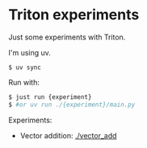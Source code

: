 # Triton experiments

Just some experiments with Triton.

I'm using uv.

```
$ uv sync
```

Run with:

```sh
$ just run {experiment}
$ #or uv run ./{experiment}/main.py
```

Experiments:

- Vector addition: [./vector_add](./vector_add/main.py)
